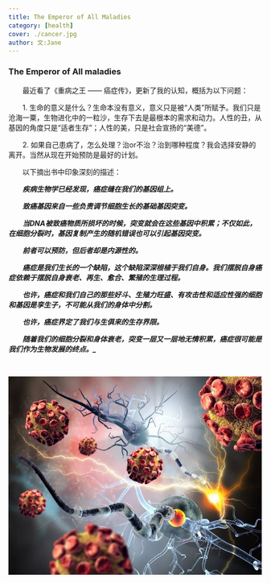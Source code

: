 ```yaml
---
title: The Emperor of All Maladies
category: [health]
cover: ./cancer.jpg
author: 文:Jane
---
```


### The Emperor of All maladies

&emsp;&emsp;最近看了《重病之王 —— 癌症传》，更新了我的认知，概括为以下问题：

&emsp;&emsp;1. 生命的意义是什么？生命本没有意义，意义只是被“人类”所赋予。我们只是沧海一粟，生物进化中的一粒沙，生存下去是最根本的需求和动力。人性的丑，从基因的角度只是“适者生存”；人性的美，只是社会宣扬的“美德”。

&emsp;&emsp;2. 如果自己患病了，怎么处理？治or不治？治到哪种程度？我会选择安静的离开。当然从现在开始预防是最好的计划。


&emsp;&emsp;以下摘出书中印象深刻的描述：

***&emsp;&emsp;疾病生物学已经发现，癌症缝在我们的基因组上。***

***&emsp;&emsp;致癌基因来自一些负责调节细胞生长的基础基因突变。***

***&emsp;&emsp;当DNA被致癌物质所损坏的时候，突变就会在这些基因中积累；不仅如此，在细胞分裂时，基因复制产生的随机错误也可以引起基因突变。***

***&emsp;&emsp;前者可以预防，但后者却是内源性的。***

***&emsp;&emsp;癌症是我们生长的一个缺陷，这个缺陷深深根植于我们自身。我们摆脱自身癌症依赖于摆脱自身衰老、再生、愈合、繁殖的生理过程。***


***&emsp;&emsp;也许，癌症和我们自己的那些好斗、生殖力旺盛、有攻击性和适应性强的细胞和基因是孪生子，不可能从我们的身体中分割。***

***&emsp;&emsp;也许，癌症界定了我们与生俱来的生存界限。***

***&emsp;&emsp;随着我们的细胞分裂和身体衰老，突变一层又一层地无情积累，癌症很可能是我们作为生物发展的终点。_***






&emsp;&emsp;


![重病之王：癌症](./cancer.jpg)
